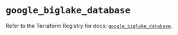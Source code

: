 # `google_biglake_database`

Refer to the Terraform Registry for docs: [`google_biglake_database`](https://registry.terraform.io/providers/hashicorp/google/6.33.0/docs/resources/biglake_database).
